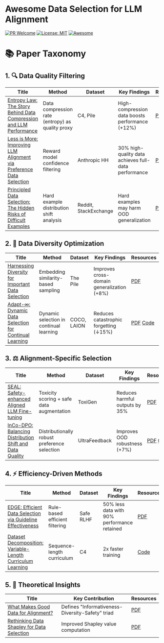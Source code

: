 # Awesome Data Selection for LLM Alignment
[![PR Welcome](https://img.shields.io/badge/PRs-welcome-brightgreen)](https://github.com/yimutianyang/Awesome-Data-Selection-for-LLM-Alignment)
[![License: MIT](https://img.shields.io/badge/License-MIT-yellow.svg)](LICENSE)
[![Awesome](https://awesome.re/badge.svg)](https://awesome.re)


# 📚 Paper Taxonomy

## 1. 🔍 Data Quality Filtering  
| Title | Method | Dataset | Key Findings | Resources |
|-------|--------|---------|--------------|-----------|
| [Entropy Law: The Story Behind Data Compression and LLM Performance](https://arxiv.org/pdf/2406.14115) | Data compression rate (entropy) as quality proxy | C4, Pile | High-compression data boosts performance (+12%) | [PDF](https://arxiv.org/pdf/2406.14115) |
| [Less is More: Improving LLM Alignment via Preference Data Selection](https://arxiv.org/pdf/2402.05123) | Reward model confidence filtering | Anthropic HH | 30% high-quality data achieves full-data performance | [PDF](https://arxiv.org/pdf/2402.05123) [Code](https://github.com/alon-albalak/data-selection-survey) |
| [Principled Data Selection: The Hidden Risks of Difficult Examples](https://openreview.net/pdf?id=hTBD3LYoqd) | Hard example distribution shift analysis | Reddit, StackExchange | Hard examples may harm OOD generalization | [PDF](https://openreview.net/pdf?id=hTBD3LYoqd) |

## 2. 🌈 Data Diversity Optimization  
| Title | Method | Dataset | Key Findings | Resources |
|-------|--------|---------|--------------|-----------|
| [Harnessing Diversity for Important Data Selection](#) | Embedding similarity-based sampling | The Pile | Improves cross-domain generalization (+8%) | [PDF](https://arxiv.org/pdf/2408.02085) |
| [Adapt-∞: Dynamic Data Selection for Continual Learning](https://www.cs.princeton.edu/~smalladi/blog/2024/04/04/dataselection/) | Dynamic selection in continual learning | COCO, LAION | Reduces catastrophic forgetting (↓15%) | [PDF](https://arxiv.org/pdf/2406.14115) [Code](https://github.com/princeton-nlp/LESS) |

## 3. ⚖️ Alignment-Specific Selection  
| Title | Method | Dataset | Key Findings | Resources |
|-------|--------|---------|--------------|-----------|
| [SEAL: Safety-enhanced Aligned LLM Fine-tuning](https://huggingface.co/papers/2408.02085) | Toxicity scoring + safe data augmentation | ToxiGen | Reduces harmful outputs by 35% | [PDF](https://arxiv.org/pdf/2408.02085) |
| [InCo-DPO: Balancing Distribution Shift and Data Quality](https://arxiv.org/pdf/2406.14115) | Distributionally robust preference selection | UltraFeedback | Improves OOD robustness (+7%) | [PDF](https://arxiv.org/pdf/2406.14115) [Code](https://github.com/alon-albalak/data-selection-survey) |

## 4. ⚡ Efficiency-Driven Methods  
| Title | Method | Dataset | Key Findings | Resources |
|-------|--------|---------|--------------|-----------|
| [EDGE: Efficient Data Selection via Guideline Effectiveness](https://arxiv.org/pdf/2402.05123) | Rule-based efficient filtering | Safe RLHF | 50% less data with 90% performance retained | [PDF](https://arxiv.org/pdf/2402.05123) |
| [Dataset Decomposition: Variable-Length Curriculum Learning](https://www.cs.princeton.edu/~smalladi/blog/2024/04/04/dataselection/) | Sequence-length curriculum | C4 | 2x faster training | [Code](https://github.com/princeton-nlp/LESS) |

## 5. 📐 Theoretical Insights  
| Title | Key Contribution | Resources |
|-------|------------------|-----------|
| [What Makes Good Data for Alignment?](https://arxiv.org/pdf/2408.02085) | Defines "Informativeness-Diversity-Safety" triad | [PDF](https://arxiv.org/pdf/2408.02085) |
| [Rethinking Data Shapley for Data Selection](https://openreview.net/pdf?id=hTBD3LYoqd) | Improved Shapley value computation | [PDF](https://openreview.net/pdf?id=hTBD3LYoqd) |

